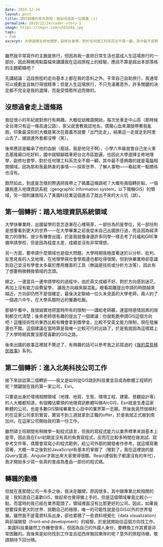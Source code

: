 ```yaml
---
date: 2019-12-24
layout: post
title: 誤打誤撞的意外旅程：我如何成為一位碼農 (1)
permalink: 2019/12/24/coder-story-1
image: https://imgur.com/u5EGZ8q.jpg
tags:
- Fob
excerpt: 大學選擇主修地理學，副修社會學，對於任何理工科系完全不屑一顧，其中最不感興趣的就是電腦相關領域，因為那和我最熱衷的事情——探索世界、了解人事物——看起來一點關係也沒有。既然如此，到底是怎樣的際遇把我帶上了碼農這條路呢？請看我落落長的回顧分享！
---
```


雖然我平常寫作的主題是旅行，但因為我一直把日常生活也當成人生這場旅行的一部份，因此稍微用點篇幅來講講我在這段旅程上的經驗，應該不算是超出本部落格的主題範疇吧？

先講結論：這段旅程的走向基本上都在我的意料之外。平常自己自助旅行，我通常可以規劃並且執行得很精準；但是人生這場旅行，不只充滿著意外，許多關鍵的決定都不完全是我的選擇，而是受情勢所迫而做的。

## 沒想過會走上這條路

我從很小的年紀就對旅行有興趣。大概從幼稚園開始，每次坐車走中山高（那時候全台灣只有這一條高速公路），家父就會教我認地名，偶爾心血來潮就帶著我亂跑，印象最深刻的大概是某次在嘉義市說要「出門走走」，結果這一走就走到阿里山去了，據說連外套都沒帶（笑）。

後來應該是繼承了他的血脈（廢話，我是他兒子啊），小學六年級就會自己坐火車去基隆廟口吃好料，國中就騎腳踏車把台北市區跑遍，也因此大學選擇主修地理學，副修社會學，對於任何理工科系完全不屑一顧，其中最不感興趣的就是電腦相關領域，因為那和我最熱衷的事情——探索世界、了解人事物——看起來一點關係也沒有。

既然如此，到底是怎樣的際遇把我帶上了碼農這條路呢？大概有兩個轉折點，一個讓我進入地理資訊系統（geographic information system，以下簡稱GIS）的領域，另一個則讓我陷入了美國科技業這個進去了就出不來的大火坑（誤）。

## 第一個轉折：踏入地理資訊系統領域

大學快畢業時，出國留學的意念逐漸在心裡萌芽，一部份為的是學位，另一部份則是想要看到更大的世界——在大學畢業之前我從未自己出國旅行過，而且因為經濟能力的限制，很少有機會出國，於是我就像身邊許多同學一樣去考了托福和GRE準備申請學校，但是因為程度太差，成績並沒有非常理想。

另一方面，要申請什麼領域也是個大問題。大學時期我極度著迷於以分析、批判、反思見長的人文地理，在地理學與社會學兩邊也都吃得很開，但到快畢業時卻意識到自己並沒有學會太多屬於應用層面的工具（無論是技術或分析方法等），因此有了想要稍微轉換領域的念頭。

總之，一邊當兵一邊申請學校的過程中，由於英文成績不好、對於方向感到迷茫，再加上沒有能力自費留學， 讓我方向越來越混亂。眼看距離提出申請的時間越來越近，方向卻仍然不是很確定，最後決定聯絡一位久未見面的大學老師，兩人約了一個週六中午，在大學系館附近的餐廳吃飯。

那頓午餐中，我很誠實地把當時所有的限制一一講給老師聽，連當時感情因素的限制都交代清楚；後來老師很有趣的提出了一個建議：你就乾脆申請GIS這個方向吧！這種技術性的東西比較有機會拿到獎學金、比較不受英文能力限制，現在發展還也不錯。這個建議在當時算是我唯一比較可行的出路了，於是我就因為這樣踏上了大學時期其實沒那麼喜歡的GIS之路。

後來出國的故事這裡就不贅述了，有興趣的話可以參考我之前寫過的《[我的菜鳥移民故事](/my-story)》系列。

## 第二個轉折：進入北美科技公司工作

接下來談談第二個轉折——我又是如何從GIS跳到科技業並且成為軟體工程師的呢？關鍵就在我的第一家公司，Esri。

只要是出身於環境相關領域（地理、地質、生態、環境工程、建築、景觀設計等）的人大概都知道，有個獨佔鰲頭的地理資訊軟體叫做ArcGIS，Esri就是生產這家軟體的公司，也是多數GIS領域畢業生心目中的業界第一志願，然後我竟然很順利的在這家公司拿到實習，實習不到三週就拿到正職的offer，於是我就正式搬到南加州，在這家公司開始我的第一份工作。

雖然碩士班期間有稍微學一點程式語言，但我的寫程式能力以業界標準來說基本上是零，因此我在Esri初期並沒有真的負責寫程式，反而花比較多時間在做測試、寫參考文件等，偶爾會寫寫小的程式範例，給公司外部的開發者作參考。就這樣寫著寫著，大概一年之後對於JavaScript有基本的掌握了（喔對了，我在這裡說的是jQuery當道、Angular才剛出來大家覺得很酷、React連個影子都還沒有的年代），我才開始多少寫一些真的會成為產品一部份的程式碼。

## 轉職的動機

但就在進那間公司一年多之後，我決定離開，原因很多，其中跟專業比較相關的是：我知道自己喜歡GIS，做起來也覺得蠻上手的，但是這個領域畢竟比較小一點，而當時的我已經在業界龍頭了，領域裡面沒有比那更好的公司。因此，如果我想要探索更大的世界、挑戰自己的極限，唯一的可能性就是往GIS以外的世界發展。雖然我不是電資科系出身，卻也累積了一些資料視覺化（data visualization）與前端開發（front-end development）的經驗，於是就開始往這個方向找工作。
.
美國科技業雖然工作機會很多，但因為自己的外國人身份，要轉換工作其實是非常困難的。我後來是如何找到工作並且從西岸搬回東岸的呢？意外的旅程待續，敬請期待下回分曉。
